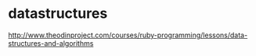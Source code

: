 # datastructures

http://www.theodinproject.com/courses/ruby-programming/lessons/data-structures-and-algorithms
